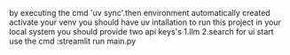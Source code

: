 by executing the cmd 'uv sync'.then environment automatically created
activate your venv
you should have uv intallation to run this project in your local system
you should provide two api keys's 1.llm 2.search
for ui start use the cmd :streamlit run main.py
